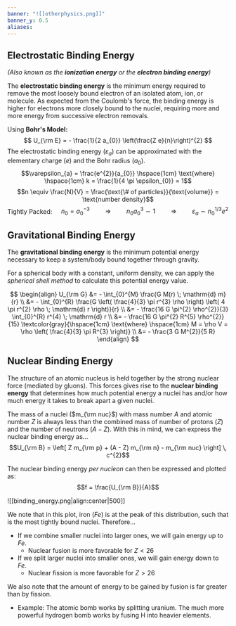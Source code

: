 ```yaml
---
banner: "![[otherphysics.png]]"
banner_y: 0.5
aliases:
---
```


## Electrostatic Binding Energy
*(Also known as the **ionization energy** or the **electron binding energy**)*

The **electrostatic binding energy** is the minimum energy required to remove the most loosely bound electron of an isolated atom, ion, or molecule. As expected from the Coulomb's force, the binding energy is higher for electrons more closely bound to the nuclei, requiring more and more energy from successive electron removals.

Using **Bohr's Model:**
$$
U_{\rm E} = - \frac{1}{2 a_{0}} \left(\frac{Z e}{n}\right)^{2}
$$
The electrostatic binding energy ($\varepsilon_{a}$) can be approximated with the elementary charge ($e$) and the Bohr radius ($a_{0}$).
$$\varepsilon_{a} = \frac{e^{2}}{a_{0}} \hspace{1cm} \text{where} \hspace{1cm} k = \frac{1}{4 \pi \epsilon_{0}} = 1$$
$$n \equiv \frac{N}{V} = \frac{\text{\# of particles}}{\text{volume}} = \text{number density}$$
Tightly Packed: $\quad n_{0} = a_{0}^{-3} \hspace{1cm} \Rightarrow \hspace{1cm} n_{0} a_{0}^{3} \sim 1 \hspace{1cm} \Rightarrow \hspace{1cm} \varepsilon_{a} \sim n_{0}^{1/3} e^{2}$

## Gravitational Binding Energy

The **gravitational binding energy** is the minimum potential energy necessary to keep a system/body bound together through gravity. 

For a spherical body with a constant, uniform density, we can apply the *spherical shell method* to calculate this potential energy value.

$$
\begin{align}
	U_{\rm G} &= - \int_{0}^{M} \frac{G M(r) \; \mathrm{d} m}{r} \\
	&= - \int_{0}^{R} \frac{G \left( \frac{4}{3} \pi r^{3} \rho \right) \left( 4 \pi r^{2} \rho \; \mathrm{d} r \right)}{r}  \\
	&= - \frac{16 G \pi^{2} \rho^{2}}{3} \int_{0}^{R} r^{4} \; \mathrm{d} r \\
	&= - \frac{16 G \pi^{2} R^{5} \rho^{2}}{15} \textcolor{gray}{\hspace{1cm} \text{where} \hspace{1cm} M = \rho V = \rho \left( \frac{4}{3} \pi R^{3} \right)} \\
	&= - \frac{3 G M^{2}}{5 R}
\end{align}
$$

## Nuclear Binding Energy

The structure of an atomic nucleus is held together by the strong nuclear force (mediated by gluons). This forces gives rise to the **nuclear binding energy** that determines how much potential energy a nuclei has and/or how much energy it takes to break apart a given nuclei.

The mass of a nuclei ($m_{\rm nuc}$) with mass number $A$ and atomic number $Z$  is always less than the combined mass of number of protons ($Z$) and the number of neutrons ($A-Z$). With this in mind, we can express the nuclear binding energy as...
$$U_{\rm B} = \left[ Z m_{\rm p} + (A - Z) m_{\rm n} - m_{\rm nuc} \right] \, c^{2}$$

The nuclear binding energy *per nucleon* can then be expressed and plotted as:
$$f = \frac{U_{\rm B}}{A}$$

![[binding_energy.png|align:center|500]]

We note that in this plot, iron ($Fe$) is at the peak of this distribution, such that is the most tightly bound nuclei. Therefore...
- If we combine smaller nuclei into larger ones, we will gain energy up to $Fe$.
	- Nuclear fusion is more favorable for $Z < 26$
- If we split larger nuclei into smaller ones, we will gain energy down to $Fe$.
	- Nuclear fission is more favorable for $Z > 26$

We also note that the amount of energy to be gained by fusion is far greater than by fission.
- Example: The atomic bomb works by splitting uranium. The much more powerful hydrogen bomb works by fusing H into heavier elements.

